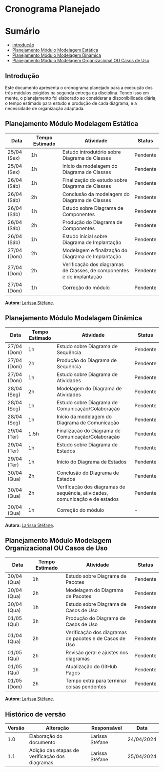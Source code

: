# Cronograma Planejado

# Sumário
- [Introdução](#Introdução)
- [Planejamento Módulo Modelagem Estática](#Planejamento-Módulo-Modelagem-Estática)
- [Planejamento Módulo Modelagem Dinâmica](#Planejamento-Módulo-Modelagem-Dinâmica)
- [Planejamento Módulo Modelagem Organizacional OU Casos de Uso](#Planejamento-Módulo-Modelagem-Organizacional-OU-Casos-de=Uso)

## Introdução

Este documento apresenta o cronograma planejado para a execução dos três módulos exigidos na segunda entrega da disciplina. Tendo isso em mente, o planejamento foi elaborado ao considerar a disponibilidade diária, o tempo estimado para estudo e produção de cada diagrama, e a necessidade de organização adaptada.

## Planejamento Módulo Modelagem Estática

| Data         | Tempo Estimado | Atividade                                                              | Status     |
|--------------|----------------|------------------------------------------------------------------------|------------|
| 25/04 (Sex)  | 1h             | Estudo introdutório sobre Diagrama de Classes                          | Pendente   |
| 25/04 (Sex)  | 1h             | Início da modelagem do Diagrama de Classes                             | Pendente   |
| 26/04 (Sáb)  | 1h             | Finalização do estudo sobre Diagrama de Classes                        | Pendente   |
| 26/04 (Sáb)  | 2h             | Conclusão da modelagem do Diagrama de Classes                          | Pendente   |
| 26/04 (Sáb)  | 1h             | Estudo sobre Diagrama de Componentes                                   | Pendente   |
| 26/04 (Sáb)  | 2h             | Produção do Diagrama de Componentes                                    | Pendente   |
| 26/04 (Sáb)  | 1h             | Estudo inicial sobre Diagrama de Implantação                           | Pendente   |
| 27/04 (Dom)  | 2h             | Modelagem e finalização do Diagrama de Implantação                     | Pendente   |
| 27/04 (Dom)  | 2h             | Verificação dos diagramas de Classes, de componentes e de implantação  | Pendente   |
| 27/04 (Dom)  | 1h             | Correção do módulo                                                     | Pendente   |

<b> Autora: </b> <a href="https://github.com/SkywalkerSupreme">Larissa Stéfane</a>.

## Planejamento Módulo Modelagem Dinâmica

| Data         | Tempo Estimado | Atividade                                                                     | Status     |
|--------------|----------------|-------------------------------------------------------------------------------|------------|
| 27/04 (Dom)  | 1h             | Estudo sobre Diagrama de Sequência                                            | Pendente   |
| 27/04 (Dom)  | 2h             | Produção do Diagrama de Sequência                                             | Pendente   |
| 27/04 (Dom)  | 1h             | Estudo sobre Diagrama de Atividades                                           | Pendente   |
| 28/04 (Seg)  | 2h             | Modelagem do Diagrama de Atividades                                           | Pendente   |
| 28/04 (Seg)  | 1h             | Estudo sobre Diagrama de Comunicação/Colaboração                              | Pendente   |
| 28/04 (Seg)  | 1h             | Início da modelagem do Diagrama de Comunicação                                | Pendente   |
| 29/04 (Ter)  | 1.5h           | Finalização do Diagrama de Comunicação/Colaboração                            | Pendente   |
| 29/04 (Ter)  | 1h             | Estudo sobre Diagrama de Estados                                              | Pendente   |
| 29/04 (Ter)  | 1h             | Início do Diagrama de Estados                                                 | Pendente   |
| 30/04 (Qua)  | 2h             | Conclusão do Diagrama de Estados                                              | Pendente   |
| 30/04 (Qua)  | 2h             | Verificação dos diagramas de sequência, atividades, comunicação e de estados  | Pendente   |
| 30/04 (Qua)  | 1h             | Correção do módulo                                                            | -          |

<b> Autora: </b> <a href="https://github.com/SkywalkerSupreme">Larissa Stéfane</a>.

## Planejamento Módulo Modelagem Organizacional OU Casos de Uso

| Data         | Tempo Estimado | Atividade                                                              | Status     |
|--------------|----------------|------------------------------------------------------------------------|------------|
| 30/04 (Qua)  | 1h             | Estudo sobre Diagrama de Pacotes                                       | Pendente   |
| 30/04 (Qua)  | 2h             | Modelagem do Diagrama de Pacotes                                       | Pendente   |
| 30/04 (Qua)  | 1h             | Estudo sobre Diagrama de Casos de Uso                                  | Pendente   |
| 01/05 (Qui)  | 3h             | Produção do Diagrama de Casos de Uso                                   | Pendente   |
| 01/04 (Qua)  | 2h             | Verificação dos diagramas de pacotes e de Casos de Uso                 | Pendente   |
| 01/05 (Qui)  | 2h             | Revisão geral e ajustes nos diagramas                                  | Pendente   |
| 01/05 (Qui)  | 1h             | Atualização do GitHub Pages                                            | Pendente   |
| 01/05 (Dom)  | 2h             | Tempo extra para terminar coisas pendentes                             | Pendente   |

<b> Autora: </b> <a href="https://github.com/SkywalkerSupreme">Larissa Stéfane</a>.

## Histórico de versão

| Versão | Alteração | Responsável | Data |
| - | - | - | - |
| 1.0 | Elaboração do documento| Larissa Stéfane | 24/04/2024 |
| 1.1 | Adição das etapas de verificação dos diagramas| Larissa Stéfane | 25/04/2024 |
